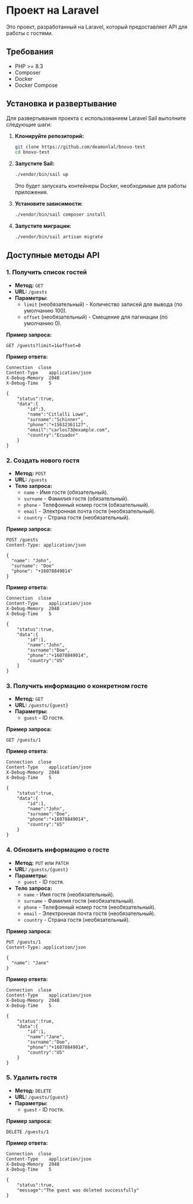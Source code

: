# Проект на Laravel

Это проект, разработанный на Laravel, который предоставляет API для работы с гостями.

## Требования

- PHP >= 8.3
- Composer
- Docker
- Docker Compose

## Установка и развертывание

Для развертывания проекта с использованием Laravel Sail выполните следующие шаги:

1. **Клонируйте репозиторий:**

   ```bash
   git clone https://github.com/deamonlal/bnovo-test
   cd bnovo-test
   ```

2. **Запустите Sail:**

   ```bash
   ./vendor/bin/sail up
   ```

   Это будет запускать контейнеры Docker, необходимые для работы приложения.

3. **Установите зависимости:**

   ```bash
   ./vendor/bin/sail composer install
   ```

4. **Запустите миграции:**

   ```bash
   ./vendor/bin/sail artisan migrate
   ```

## Доступные методы API

### 1. Получить список гостей

- **Метод:** `GET`
- **URL:** `/guests`
- **Параметры:**
    - `limit` (необязательный) - Количество записей для вывода (по умолчанию 100).
    - `offset` (необязательный) - Смещение для пагинации (по умолчанию 0).

**Пример запроса:**
```http
GET /guests?limit=1&offset=0
```

**Пример ответа:**
```http
Connection	close
Content-Type	application/json
X-Debug-Memory	2048
X-Debug-Time	5

{
    "status":true,
    "data":{
        "id":3,
        "name":"Citlalli Lowe",
        "surname":"Schinner",
        "phone":"+15632361127",
        "email":"carlos73@example.com",
        "country":"Ecuador"
    }
}
```

### 2. Создать нового гостя

- **Метод:** `POST`
- **URL:** `/guests`
- **Тело запроса:**
    - `name` - Имя гостя (обязательный).
    - `surname` - Фамилия гостя (обязательный).
    - `phone` - Телефонный номер гостя (обязательный).
    - `email` - Электронная почта гостя (необязательный).
    - `country` - Страна гостя (необязательный).

**Пример запроса:**
```http
POST /guests
Content-Type: application/json

{
  "name": "John",
  "surname": "Doe"
  "phone": "+16078849014"
}
```
**Пример ответа:**
```http
Connection	close
Content-Type	application/json
X-Debug-Memory	2048
X-Debug-Time	5

{
    "status":true,
    "data":{
        "id":1,
        "name":"John",
        "surname":"Doe",
        "phone":"+16078849014",
        "country":"US"
    }
}
```

### 3. Получить информацию о конкретном госте

- **Метод:** `GET`
- **URL:** `/guests/{guest}`
- **Параметры:**
    - `guest` - ID гостя.

**Пример запроса:**
```http
GET /guests/1
```
**Пример ответа:**
```http
Connection	close
Content-Type	application/json
X-Debug-Memory	2048
X-Debug-Time	5

{
    "status":true,
    "data":{
        "id":1,
        "name":"John",
        "surname":"Doe",
        "phone":"+16078849014",
        "country":"US"
    }
}
```

### 4. Обновить информацию о госте

- **Метод:** `PUT` или `PATCH`
- **URL:** `/guests/{guest}`
- **Параметры:**
    - `guest` - ID гостя.
- **Тело запроса:**
  - `name` - Имя гостя (необязательный).
  - `surname` - Фамилия гостя (необязательный).
  - `phone` - Телефонный номер гостя (необязательный).
  - `email` - Электронная почта гостя (необязательный).
  - `country` - Страна гостя (необязательный).

**Пример запроса:**
```http
PUT /guests/1
Content-Type: application/json

{
  "name": "Jane"
}
```
**Пример ответа:**
```http
Connection	close
Content-Type	application/json
X-Debug-Memory	2048
X-Debug-Time	5

{
    "status":true,
    "data":{
        "id":1,
        "name":"Jane",
        "surname":"Doe",
        "phone":"+16078849014",
        "country":"US"
    }
}
```

### 5. Удалить гостя

- **Метод:** `DELETE`
- **URL:** `/guests/{guest}`
- **Параметры:**
    - `guest` - ID гостя.

**Пример запроса:**
```http
DELETE /guests/1
```
**Пример ответа:**
```http
Connection	close
Content-Type	application/json
X-Debug-Memory	2048
X-Debug-Time	5

{
    "status":true,
    "message":"The guest was deleted successfully"
}
```
